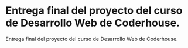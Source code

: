 # Entrega final del proyecto del curso de Desarrollo Web de Coderhouse.
Entrega final del proyecto del curso de Desarrollo Web de Coderhouse.
